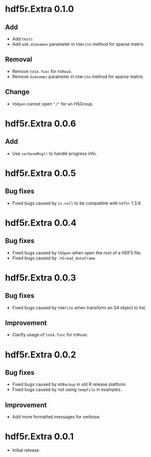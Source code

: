 # hdf5r.Extra 0.1.0
## Add
* Add `tests`
* Add `add.dimnames` parameter in `h5Write` method for sparse matrix.

## Removal
* Remove `toS4.func` for `h5Read`.
* Remove `dimnames` parameter in `h5Write` method for sparse matrix.

## Change
* `h5Open` cannot open `"/"` for an H5Group.

# hdf5r.Extra 0.0.6
## Add
* Use `verboseMsg()` to handle progress info.

# hdf5r.Extra 0.0.5
## Bug fixes
* Fixed bugs caused by `is.null` to be compatible with `hdf5r` 1.3.9.

# hdf5r.Extra 0.0.4
## Bug fixes
* Fixed bugs caused by `h5Open` when open the root of a HDF5 file.
* Fixed bugs caused by `.h5read_dataframe`.

# hdf5r.Extra 0.0.3
## Bug fixes
* Fixed bugs caused by `h5Write` when transform an S4 object to list.

## Improvement
* Clarify usage of `toS4.func` for `h5Read`.

# hdf5r.Extra 0.0.2
## Bug fixes
* Fixed bugs caused by `H5Backup` in old R release platform.
* Fixed bugs caused by not using `tempfile` in examples.

## Improvement
* Add more formatted messages for verbose.

# hdf5r.Extra 0.0.1

* Initial release.
